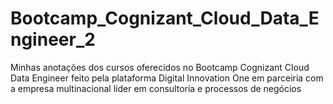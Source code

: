 # Bootcamp_Cognizant_Cloud_Data_Engineer_2
Minhas anotações dos cursos oferecidos no Bootcamp Cognizant Cloud Data Engineer feito pela plataforma Digital Innovation One em parceiria com a empresa multinacional líder em consultoria e processos de negócios
